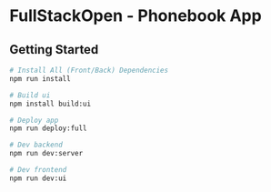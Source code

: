 # FullStackOpen - Phonebook App

## Getting Started

```bash
# Install All (Front/Back) Dependencies
npm run install

# Build ui
npm install build:ui

# Deploy app
npm run deploy:full

# Dev backend
npm run dev:server

# Dev frontend
npm run dev:ui
```
